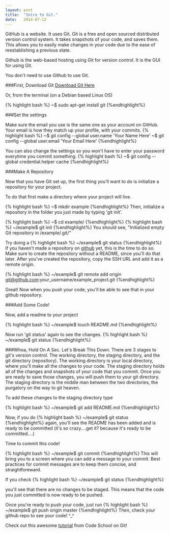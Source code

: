 ```yaml
---
layout: post
title:  "Intro to Git."
date:   2014-07-12
---
```


GitHub is a website. It uses Git.
Git is a free and open sourced distributed version control system.
It takes snapshots of your code, and saves them. This allows you to easily make changes in your code due to the ease of reestablishing a previous state.

Github is the web-based hosting using Git for version control.
It is the GUI for using Git.

You don't need to use Github to use Git.

###First, Download Git
[Download Git Here](http://git-scm.com/downloads)

Or, from the terminal (on a Debian based Linux OS)

{% highlight bash %}
~$ sudo apt-get install git
{%endhighlight%}

###Set the settings

Make sure the email you use is the same one as your account on GitHub.   
Your email is how they match up your profile, with your commits.
{% highlight bash %}
~$ git config --global user.name 'Your Name Here'
~$ git config --global user.email 'Your Email Here'
{%endhighlight%}

You can also change the settings so you won't have to enter your password everytime you commit something.
{% highlight bash %}
~$ git config --global credential.helper cache
{%endhighlight%}

###Make A Repository

Now that you have Git set up, the first thing you'll want to do is initialize a repository for your project.

To do that first make a directory where your project will live.

{% highlight bash %}
~$ mkdir example
{%endhighlight%}
Then, initialize a repository in the folder you just made by typing 'git init'.

{% highlight bash %}
~$ cd example/
{%endhighlight%}
{% highlight bash %}
~/example$ git init
{%endhighlight%}
You should see, "Initialized empty Git repository in /example/.git/"

Try doing a 
{% highlight bash %}
~/example$ git status
{%endhighlight%}
If you haven't made a repository on [github](http://www.github.com) yet, this is the time to do so. Make sure to create the repository without a README, since you'll do that later. After you've created the repository, copy the SSH URL and add it as a remote origin.

{% highlight bash %}
~/example$ git remote add origin git@github.com:your_username/example_project.git
{%endhighlight%}

Great! Now when you push your code, you'll be able to see that in your github repository.

###Add Some Code!

Now, add a readme to your project

{% highlight bash %}
~/example$ touch README.md
{%endhighlight%}


Now run 'git status' again to see the changes.
{% highlight bash %}
~/example$ git status
{%endhighlight%}

###Whoa, Hold On A Sec. Let's Break This Down.
There are 3 stages to git's version control. The working directory, the staging directory, and the git directory (repository).
The working directory is your local directory, where you'll make all the changes to your code. 
The staging directory holds all of the changes and snapshots of your code that you commit. Once you are ready to save those changes, you will push them to your git directory. The staging directory is the middle man between the two directories, the purgatory on the way to git heaven.

To add these changes to the staging directory type

{% highlight bash %}
~/example$ git add README.md
{%endhighlight%}

Now, if you do 
{% highlight bash %}
~/example$ git status
{%endhighlight%}
again, you'll see the README has been added and is ready to be committed (it's so crazy....get it? because it's ready to be committed....)

Time to commit this code!

{% highlight bash %}
~/example$ git commit
{%endhighlight%}
This will bring you to a screen where you can add a message to your commit. Best practices for commit messages are to keep them concise, and straightforeward. 

If you check 
{% highlight bash %}
~/example$ git status
{%endhighlight%}

you'll see that there are no changes to be staged. This means that the code you just committed is now ready to be pushed.

Once you're ready to push your code, just run 
{% highlight bash %}
~/example$ git push origin master
{%endhighlight%}
Then, check your github repo to see your code! ^_^

Check out this awesome [tutorial](https://www.codeschool.com/courses/try-git) from Code School on Git!